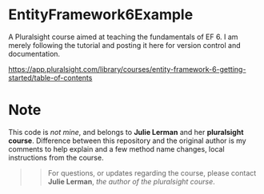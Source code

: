 # EntityFramework6Example
A Pluralsight course aimed at teaching the fundamentals of EF 6. I am merely
following the tutorial and posting it here for version control and documentation.

https://app.pluralsight.com/library/courses/entity-framework-6-getting-started/table-of-contents

# Note
This code is *not mine*, and belongs to **Julie Lerman** and her **pluralsight course**. Difference between this repository
and the original author is my comments to help explain and a few method name changes, local instructions from the course. 

>> For questions, or updates regarding the course, please contact **Julie Lerman**, *the author of the pluralsight course*.
